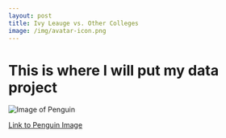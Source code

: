 ```yaml
---
layout: post
title: Ivy Leauge vs. Other Colleges
image: /img/avatar-icon.png
---
```


# This is where I will put my data project



![Image of Penguin](https://pmcvariety.files.wordpress.com/2019/03/disneynature-penguins.jpg?w=1000&h=563&crop=1)

[Link to Penguin Image](https://pmcvariety.files.wordpress.com/2019/03/disneynature-penguins.jpg?w=1000&h=563&crop=1)
